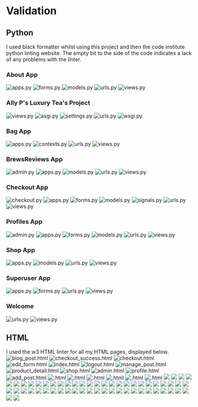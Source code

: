 # Validation

## Python

I used black formatter whilst using this project and then the code institute python linting website. The empty bit to the side of the code indicates a lack of any problems with the linter.

### About App
![apps.py](documentation/python-linting/about-apps.png)
![forms.py](documentation/python-linting/about-forms.png)
![models.py](documentation/python-linting/about-models.png)
![urls.py](documentation/python-linting/about-urls.png)
![views.py](documentation/python-linting/about-views.png)

### Ally P's Luxury Tea's Project
![views.py](documentation/python-linting/allp-ps-views.png)
![asgi.py](documentation/python-linting/ally-ps-asgi.png)
![settings.py](documentation/python-linting/ally-ps-settings.png)
![urls.py](documentation/python-linting/ally-ps-urls.png)
![wsgi.py](documentation/python-linting/ally-ps-wsgi.png)

### Bag App
![apps.py](documentation/python-linting/bag-apps.png)
![contexts.py](documentation/python-linting/bag-contexts.png)
![urls.py](documentation/python-linting/bag-urls.png)
![views.py](documentation/python-linting/bag-views.png)

### BrewsReviews App
![admin.py](documentation/python-linting/blog-admin.png)
![apps.py](documentation/python-linting/blog-apps.png)
![models.py](documentation/python-linting/blog-models.png)
![urls.py](documentation/python-linting/blog-urls.png)
![views.py](documentation/python-linting/blog-views.png)

### Checkout App
![checkout.py](documentation/python-linting/checkout-admin.png)
![apps.py](documentation/python-linting/checkout-apps.png)
![forms.py](documentation/python-linting/checkout-forms.png)
![models.py](documentation/python-linting/checkout-models.png)
![signals.py](documentation/python-linting/checkout-signals.png)
![urls.py](documentation/python-linting/checkout-urls.png)
![views.py](documentation/python-linting/checkout-views.png)

### Profiles App
![admin.py](documentation/python-linting/profiles-admin.png)
![apps.py](documentation/python-linting/profiles-apps.png)
![forms.py](documentation/python-linting/profiles-forms.png)
![models.py](documentation/python-linting/profiles-models.png)
![urls.py](documentation/python-linting/profiles-urls.png)
![views.py](documentation/python-linting/profiles-views.png)

### Shop App
![apps.py](documentation/python-linting/shop-apps.png)
![models.py](documentation/python-linting/shop-models.png)
![urls.py](documentation/python-linting/shop-urls.png)
![views.py](documentation/python-linting/shop-views.png)

### Superuser App
![apps.py](documentation/python-linting/superuser-apps.png)
![forms.py](documentation/python-linting/superuser-forms.png)
![urls.py](documentation/python-linting/superuser-urls.png)
![views.py](documentation/python-linting/superuser-views.png)

### Welcome
![urls.py](documentation/python-linting/welcome-urls.png)
![views.py](documentation/python-linting/welcome-views.png)


## HTML

I used the w3 HTML linter for all my HTML pages, displayed below.
![blog_post.html](documentation/html-linting/blog-post.png)
![checkout_success.html](documentation/html-linting/checkout-success.png)
![checkout.html](documentation/html-linting/checkout.png)
![edit_form.html](documentation/html-linting/edit-profile.png)
![index.html](documentation/html-linting/homepage.png)
![logout.html](documentation/html-linting/logout-check.png)
![manage_post.html](documentation/html-linting/manage-post.png)
![product_detail.html](documentation/html-linting/product-detail.png)
![shop.html](documentation/html-linting/shop.png)
![admin.html](documentation/html-linting/superuser-admin.png)
![profile.html](documentation/html-linting/user-profile.png)
![add_post.html](documentation/html-linting/add-blog-post.png)
![.html](documentation/html-linting/)
![.html](documentation/html-linting)
![.html](documentation/html-linting)
![.html](documentation/html-linting)
![.html](documentation/html-linting)
![.html](documentation/html-linting)
![](documentation)
![](documentation)
![](documentation)
![](documentation)
![](documentation)
![](documentation)
![](documentation)
![](documentation)
![](documentation)
![](documentation)
![](documentation)
![](documentation)
![](documentation)
![](documentation)
![](documentation)
![](documentation)
![](documentation)
![](documentation)
![](documentation)
![](documentation)
![](documentation)
![](documentation)
![](documentation)
![](documentation)
![](documentation)
![](documentation)
![](documentation)
![](documentation)
![](documentation)
![](documentation)
![](documentation)
![](documentation)
![](documentation)
![](documentation)
![](documentation)
![](documentation)
![](documentation)
![](documentation)
![](documentation)
![](documentation)
![](documentation)
![](documentation)
![](documentation)
![](documentation)
![](documentation)
![](documentation)
![](documentation)
![](documentation)
![](documentation)
![](documentation)
![](documentation)
![](documentation)
![](documentation)
![](documentation)
![](documentation)
![](documentation)